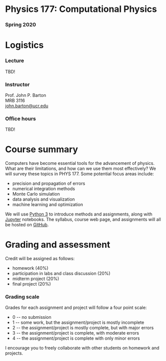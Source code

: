 # Physics 177: Computational Physics
### Spring 2020


# Logistics

### Lecture
TBD!

### Instructor
Prof. John P. Barton  
MRB 3116  
john.barton@ucr.edu  

### Office hours
TBD!


# Course summary
Computers have become essential tools for the advancement of physics. What are their limitations, and how can we use them most effectively? We will survey these topics in PHYS 177. Some potential focus areas include:
- precision and propagation of errors  
- numerical integration methods  
- Monte Carlo simulation  
- data analysis and visualization  
- machine learning and optimization  


We will use [Python 3](https://www.python.org/download/releases/3.0/) to introduce methods and assignments, along with [Jupyter](https://jupyter.org/) notebooks. The syllabus, course web page, and assignments will all be hosted on [GitHub](https://github.com/).


# Grading and assessment
Credit will be assigned as follows:
- homework (40%)  
- participation in labs and class discussion (20%)  
- midterm project (20%)  
- final project (20%)  

### Grading scale
Grades for each assignment and project will follow a four point scale:
- 0 -- no submission  
- 1 -- some work, but the assignment/project is mostly incomplete  
- 2 -- the assignment/project is mostly complete, but with major errors  
- 3 -- the assignment/project is complete, with moderate errors  
- 4 -- the assignment/project is complete with only minor errors  

I encourage you to freely collaborate with other students on homework and projects.
